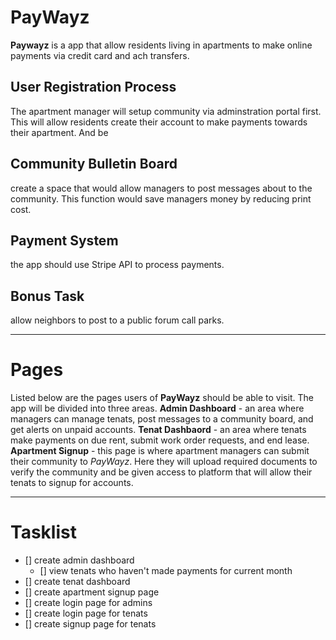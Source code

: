 # PayWayz
**Paywayz** is a app that allow residents living in apartments to make online payments via credit card and ach transfers.

## User Registration Process
The apartment manager will setup community via adminstration portal first. This will allow residents create their account to make payments towards their apartment. And be 

## Community Bulletin Board
create a space that would allow managers to post messages about to the community. This function would save managers money by reducing print cost.

## Payment System
the app should use Stripe API to process payments.

## Bonus Task 
allow neighbors to post to a public forum call parks.

---

# Pages
Listed below are the pages users of **PayWayz** should be able to visit. The app will be divided into three areas. **Admin Dashboard** - an area where managers can manage tenats, post messages to a community board, and get alerts on unpaid accounts. **Tenat Dashbaord** - an area where tenats make payments on due rent, submit work order requests, and end lease. **Apartment Signup** - this page is where apartment managers can submit their community to *PayWayz*. Here they will upload required documents to verify the community and be given access to platform that will allow their tenats to signup for accounts.

---
# Tasklist
- [] create admin dashboard
    - [] view tenats who haven't made payments for current month
- [] create tenat dashboard
- [] create apartment signup page
- [] create login page for admins
- [] create login page for tenats
- [] create signup page for tenats
